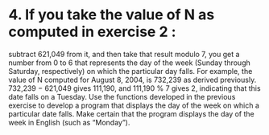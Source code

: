 # 4. If you take the value of N as computed in exercise 2 :

subtract 621,049 from it, and then take that result modulo 7, you get a number
from 0 to 6 that represents the day of the week (Sunday through Saturday,
respectively) on which the particular day falls. For example, the value of
N computed for August 8, 2004, is 732,239 as derived previously. 732,239 −
621,049 gives 111,190, and 111,190 % 7 gives 2, indicating that this date falls
on a Tuesday. Use the functions developed in the previous exercise to develop
a program that displays the day of the week on which a particular date falls.
Make certain that the program displays the day of the week in English (such
as “Monday”).


